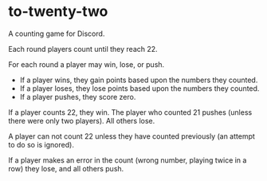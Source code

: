 # to-twenty-two

A counting game for Discord.

Each round players count until they reach 22.

For each round a player may win, lose, or push.

* If a player wins, they gain points based upon the numbers they counted.
* If a player loses, they lose points based upon the numbers they counted.
* If a player pushes, they score zero.

If a player counts 22, they win.
The player who counted 21 pushes (unless there were only two players).
All others lose.

A player can not count 22 unless they have counted previously (an attempt to do so is ignored).

If a player makes an error in the count (wrong number, playing twice in a row) they lose, and all others push.


